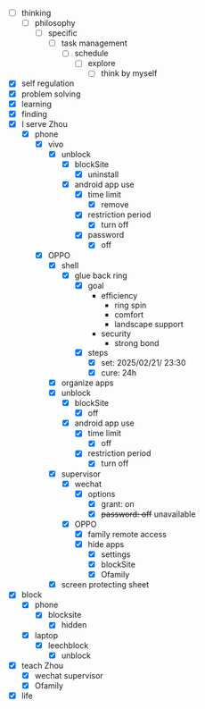 - [ ] thinking
    - [ ] philosophy
        - [ ] specific
            - [ ] task management
                - [ ] schedule
                    - [ ] explore
                        - [ ] think by myself
- [x] self regulation
- [x] problem solving
- [x] learning
- [x] finding
- [x] I serve Zhou
    - [x] phone
        - [x] vivo
            - [x] unblock
                - [x] blockSite
                    - [x] uninstall
                - [x] android app use
                    - [x] time limit
                        - [x] remove
                    - [x] restriction period
                        - [x] turn off
                    - [x] password
                        - [x] off
        - [x] OPPO
            - [x] shell
                - [x] glue back ring
                    - [x] goal
                        - efficiency
                            - ring spin
                            - comfort
                            - landscape support
                        - security
                            - strong bond
                    - [x] steps
                        - [x] set: 2025/02/21/ 23:30
                        - [x] cure: 24h
            - [x] organize apps
            - [x] unblock
                - [x] blockSite
                    - [x] off
                - [x] android app use
                    - [x] time limit
                        - [x] off
                    - [x] restriction period
                        - [x] turn off      
            - [x] supervisor
                - [x] wechat
                    - [x] options
                        - [x] grant: on
                        - [x] ~~password: off~~ unavailable
                - [x] OPPO
                    - [x] family remote access
                    - [x] hide apps
                        - [x] settings
                        - [x] blockSite
                        - [x] Ofamily
            - [x] screen protecting sheet
- [x] block
    - [x] phone
        - [x] blocksite
            - [x] hidden 
    - [x] laptop
        - [x] leechblock
            - [x] unblock
- [x] teach Zhou
    - [x] wechat supervisor
    - [x] Ofamily
- [x] life